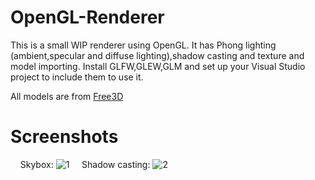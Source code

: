 # OpenGL-Renderer

This is a small WIP renderer using OpenGL.
It has Phong lighting (ambient,specular and diffuse lighting),shadow casting and texture and model importing.
Install GLFW,GLEW,GLM and set up your Visual Studio project to include them to use it.

All models are from [Free3D](https://free3d.com/)

# Screenshots
 &nbsp;
&nbsp;
Skybox:
![1](https://github.com/RahulKA-RAE/OpenGL-Renderer/blob/main/Screenshots/SF71.png)
&nbsp;
&nbsp;
Shadow casting:
![2](https://github.com/RahulKA-RAE/OpenGL-Renderer/blob/main/Screenshots/ShadowDemo.png)
